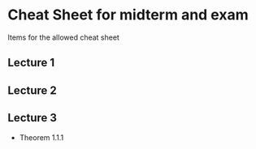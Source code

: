 # Cheat Sheet for midterm and exam

Items for the allowed cheat sheet

## Lecture 1

## Lecture 2

## Lecture 3

- Theorem 1.1.1
